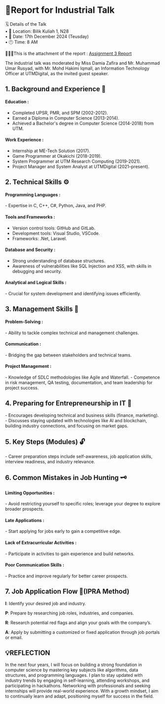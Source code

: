 # 📃Report for Industrial Talk

🗓️ Details of the Talk<br>
• 📍 Location: Bilik Kuliah 1, N28 <br>
• 📅 Date: 17th December 2024 (Teusday)<br>
• 🕛 Time: 8 AM<br>

💁🏻‍♀️This is the attachment of the report : [Assignment 3 Report](https://github.com/user-attachments/files/18464710/Technology.and.Information.System.Asg3.pdf)

The industrial talk was moderated by Miss Damia Zafira and Mr. Muhammad Umar Rusyad, with Mr. Mohd Hakimi Iqmall, an Information Technology Officer at UTMDigital, as the invited guest speaker.<br>

<h2> 1. Background and Experience 🧩 </h2>
<h4>Education :</h4>

- Completed UPSR, PMR, and SPM (2002-2012).
- Earned a Diploma in Computer Science (2013-2014).
- Achieved a Bachelor's degree in Computer Science (2014-2018) from UTM.

<h4>Work Experience :</h4>

- Internship at ME-Tech Solution (2017).
- Game Programmer at Okakichi (2018-2019).
- System Programmer at UTM Research Computing (2019-2021).
- Project Manager and System Analyst at UTMDigital (2021–present).

<h2>2. Technical Skills ⚙️</h2>
<h4>Programming Languages :</h4>
- Expertise in C, C++, C#, Python, Java, and PHP.

<h4>Tools and Frameworks :</h4>

- Version control tools: GitHub and GitLab.
- Development tools: Visual Studio, VSCode.
- Frameworks: .Net, Laravel.
<h4>Database and Security :</h4>

- Strong understanding of database structures.
- Awareness of vulnerabilities like SQL Injection and XSS, with skills in debugging and security.
<h4>Analytical and Logical Skills :</h4>
- Crucial for system development and identifying issues efficiently.

<h2>3. Management Skills 🔗</h2>
<h4>Problem-Solving :</h4>
- Ability to tackle complex technical and management challenges.

<h4>Communication :</h4>
- Bridging the gap between stakeholders and technical teams.

<h4>Project Management :</h4>
- Knowledge of SDLC methodologies like Agile and Waterfall.
- Competence in risk management, QA testing, documentation, and team leadership for project success.

<h2>4. Preparing for Entrepreneurship in IT 🧠</h2>
- Encourages developing technical and business skills (finance, marketing).
- Discusses staying updated with technologies like AI and blockchain, building industry connections, and focusing on market gaps.

<h2>5. Key Steps (Modules) 🔓</h2>
- Career preparation steps include self-awareness, job application skills, interview readiness, and industry relevance.

<h2>6. Common Mistakes in Job Hunting 🗝️</h2>
<h4>Limiting Opportunities :</h4>
- Avoid restricting yourself to specific roles; leverage your degree to explore broader prospects.

<h4>Late Applications :</h4>
- Start applying for jobs early to gain a competitive edge.

<h4>Lack of Extracurricular Activities :</h4>
- Participate in activities to gain experience and build networks.

<h4>Poor Communication Skills :</h4>
- Practice and improve regularly for better career prospects.

<h2>7. Job Application Flow 💼(IPRA Method)</h2>

**I**: Identify your desired job and industry.

**P**: Prepare by researching job roles, industries, and companies.

**R**: Research potential red flags and align your goals with the company’s.

**A**: Apply by submitting a customized or fixed application through job portals or email.

<h2>💡REFLECTION</h2>

In the next four years, I will focus on building a strong foundation in computer science by mastering key subjects like algorithms, data structures, and programming languages. I plan to stay updated with industry trends by engaging in self-learning, attending workshops, and participating in hackathons. Networking with professionals and seeking internships will provide real-world experience. With a growth mindset, I aim to continually learn and adapt, positioning myself for success in the field.






